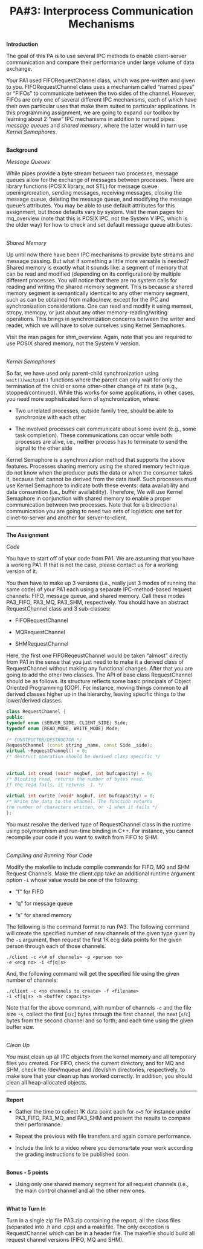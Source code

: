 
# <p align="center">PA#3: Interprocess Communication Mechanisms </p>


**Introduction**

The goal of this PA is to use several IPC methods to enable client-server communication and compare their performance under large volume of data exchange.

Your PA1 used FIFORequestChannel class, which was pre-written and given to you. FIFORequestChannel class uses a mechanism called “named pipes” or “FIFOs” to communicate between the two sides of the channel. However, FIFOs are only one of several different IPC mechanisms, each of which have their own particular uses that make them suited to particular applications. In this programming assignment, we are going to expand our toolbox by learning about 2 “new” IPC mechanisms in addition to named pipes: _message queues_ and _shared memory_, where the latter would in turn use _Kernel Semaphores_.
<br><br>

**Background**

*Message Queues*

While pipes provide a byte stream between two processes, message queues allow for the exchange of messages between processes. There are library functions (POSIX library, not STL) for message queue opening/creation, sending messages, receiving messages, closing the message queue, deleting the message queue, and modifying the message queue’s attributes. You may be able to use default attributes for this assignment, but those defaults vary by system. Visit the man pages for mq_overview (note that this is POSIX IPC, not the System V IPC, which is the older way) for how to check and set default message queue attributes.
<br><br>

*Shared Memory*

Up until now there have been IPC mechanisms to provide byte streams and message passing. But what if something a little more versatile is needed? Shared memory is exactly what it sounds like: a segment of memory that can be read and modified (depending on its configuration) by multiple different processes. You will notice that there are no system calls for reading and writing the shared memory segment. This is because a shared memory segment is semantically identical to any other memory segment, such as can be obtained from malloc/new, except for the IPC and synchronization considerations. One can read and modify it using memset, strcpy, memcpy, or just about any other memory-reading/writing operations. This brings in synchronization concerns between the writer and reader, which we will have to solve ourselves using Kernel Semaphores.

Visit the man pages for shm_overview. Again, note that you are required to use POSIX shared memory, not the System V version.
<br><br>

*Kernel Semaphores*

So far, we have used only parent-child synchronization using `wait()`/`waitpid()` functions where the parent can only wait for only the termination of the child or some other-other change of its state (e.g., stopped/continued). While this works for some applications, in other cases, you need more sophisticated form of synchronization, where:

- Two unrelated processes, outside family tree, should be able to synchronize with each other

- The involved processes can communicate about some event (e.g., some task completion). These communications can occur while both processes are alive, i.e., neither process has to terminate to send the signal to the other side

Kernel Semaphore is a synchronization method that supports the above features. Processes sharing memory using the shared memory technique do not know when the producer puts the data or when the consumer takes it, because that cannot be derived from the data itself. Such processes must use Kernel Semaphore to indicate both these events: data availability and data consumtion (i.e., buffer availability). Therefore, We will use Kernel Semaphore in conjunction with shared memory to enable a proper communication between two processes. Note that for a bidirectional communication you are going to need two sets of logistics: one set for clinet-to-server and another for server-to-client.

---

**The Assignment**

*Code*

You have to start off of your code from PA1. We are assuming that you have a working PA1. If that is not the case, please contact us for a working version of it.

You then have to make up 3 versions (i.e., really just 3 modes of running the same code) of your PA1 each using a separate IPC-method-based request channels: FIFO, message queue, and shared memory. Call these modes PA3_FIFO, PA3_MQ, PA3_SHM, respectively. You should have an abstract RequestChannel class and 3 sub-classes:

- FIFORequestChannel

- MQRequestChannel

- SHMRequestChannel

Here, the first one FIFOReqeustChannel would be taken “almost” directly from PA1 in the sense that you just need to to make it a derived class of RequestChannel without making any functional changes. After that you are going to add the other two classes. The API of base class RequestChannel should be as follows. Its structure reflects some basic principals of Object Oriented Programming (OOP). For instance, moving things common to all derived classes higher up in the hierarchy, leaving specific things to the lower/derived classes.

```C++
class RequestChannel {  
public:  
typedef enum {SERVER_SIDE, CLIENT_SIDE} Side;  
typedef enum {READ_MODE, WRITE_MODE} Mode;  
  
/* CONSTRUCTOR/DESTRUCTOR */  
RequestChannel (const string _name, const Side _side);  
virtual ~RequestChannel() = 0;  
/* destruct operation should be derived class specific */  
  
  
virtual int cread (void* msgbuf, int bufcapacity) = 0;  
/* Blocking read, returns the number of bytes read.  
If the read fails, it returns -1. */  
  
virtual int cwrite (void* msgbuf, int bufcapacity) = 0;  
/* Write the data to the channel. The function returns  
the number of characters written, or -1 when it fails */  
};
```

You must resolve the derived type of RequestChannel class in the runtime using polymorphism and run-time binding in C++. For instance, you cannot recompile your code if you want to switch from FIFO to SHM.
<br><br>

*Compiling and Running Your Code*

Modify the makefile to include compile commands for FIFO, MQ and SHM Request Channels. Make the client.cpp take an additional runtime argument option `-i` whose value would be one of the following:

- “f” for FIFO

- “q” for message queue

- “s” for shared memory

The following is the command format to run PA3. The following command will create the specified number of new channels of the given type given by the `-i` argument, then request the first 1K ecg data points for the given person through each of those channels.

	./client -c <\# of channels> -p <person no>  
	-e <ecg no> -i <f|q|s>

And, the following command will get the specified file using the given number of channels:

	./client -c <no channels to create> -f <filename>  
	-i <f|q|s> -m <buffer capacity>

Note that for the above command, with number of channels `-c` and the file size `-s`, collect the first [`s`/`c`] bytes through the first channel, the next [`s`/`c`] bytes from the second channel and so forth; and each time using the given buffer size.
<br><br>

*Clean Up*

You must clean up all IPC objects from the kernel memory and all temporary files you created. For FIFO, check the current directory, and for MQ and SHM, check the /dev/mqueue and /dev/shm directories, respectively, to make sure that your clean up has worked correctly. In addition, you should clean all heap-allocated objects.
<br>

---

**Report**

- Gather the time to collect 1K data point each for `c=5` for instance under PA3_FIFO, PA3_MQ, and PA3_SHM and present the results to compare their performance.

- Repeat the previous with file transfers and again comare performance.

- Include the link to a video where you demonsrtate your work according the grading instructions to be published soon.
<br><br>

**Bonus - 5 points**

- Using only one shared memory segment for all request channels (i.e., the main control channel and all the other new ones.
<br><br>

**What to Turn In**

Turn in a single zip file PA3.zip containing the report, all the class files (separated into .h and .cpp) and a makefile. The only exception is RequestChannel which can be in a header file. The makefile should build all request channel versions (FIFO, MQ and SHM).
